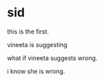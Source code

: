 sid
===

this is the first.

vineeta is suggesting

what if vineeta suggests wrong.

i know she is wrong.
